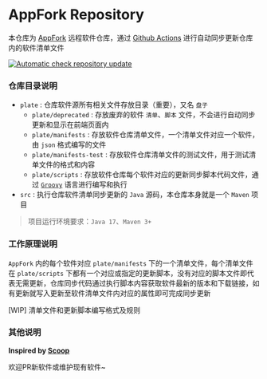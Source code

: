 # AppFork Repository

本仓库为 [AppFork](https://junlong.plus/ztool/appfork) 远程软件仓库，通过 [Github Actions](https://github.com/actions) 进行自动同步更新仓库内的软件清单文件

[![Automatic check repository update](https://github.com/junlongzzz/appfork-repo/actions/workflows/check-update.yml/badge.svg?branch=main)](https://github.com/junlongzzz/appfork-repo/actions/workflows/check-update.yml)

### 仓库目录说明

- `plate` : 仓库软件源所有相关文件存放目录（重要），又名 `盘子`
    - `plate/deprecated` : 存放废弃的软件 `清单`、`脚本` 文件，不会进行自动同步更新和显示在前端页面内
    - `plate/manifests` : 存放软件仓库清单文件，一个清单文件对应一个软件，由 `json` 格式编写的文件
    - `plate/manifests-test` : 存放软件仓库清单文件的测试文件，用于测试清单文件的格式和内容
    - `plate/scripts` : 存放软件仓库每个软件对应的更新同步脚本代码文件，通过 [`Groovy`](https://github.com/apache/groovy) 语言进行编写和执行
- `src` : 执行仓库软件清单同步更新的 `Java` 源码，本仓库本身就是一个 `Maven` 项目

> 项目运行环境要求：`Java 17`、`Maven 3+`

### 工作原理说明

`AppFork` 内的每个软件对应 `plate/manifests` 下的一个清单文件，每个清单文件在 `plate/scripts` 下都有一个对应或指定的更新脚本，没有对应的脚本文件即代表无需更新，仓库同步代码通过执行脚本内容获取软件最新的版本和下载链接，如有更新就写入更新至软件清单文件内对应的属性即可完成同步更新

[WIP] 清单文件和更新脚本编写格式及规则

### 其他说明

**Inspired by [Scoop](https://scoop.sh)**

欢迎PR新软件或维护现有软件~
